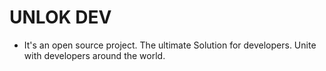 # UNLOK DEV

- It's an open source project.
  The ultimate Solution for developers. Unite with developers around the world.

